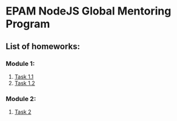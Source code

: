 # EPAM NodeJS Global Mentoring Program
## List of homeworks:
### Module 1:
1. [Task 1.1](./1.1/)
1. [Task 1.2](./1.2/)
### Module 2:
1. [Task 2](./2/)
